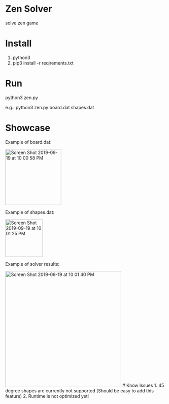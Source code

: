 # Zen Solver
solve zen game
# Install
  1. python3
  2. pip3 install -r reqirements.txt
# Run
python3 zen.py <your board input> <your shape input>

e.g.:
  python3 zen.py board.dat shapes.dat
# Showcase
Example of board.dat:

<img width="176" alt="Screen Shot 2019-09-19 at 10 00 58 PM" src="https://user-images.githubusercontent.com/55373469/65300664-2278e080-db29-11e9-91f3-3032e51b7068.png">

Example of shapes.dat:

<img width="118" alt="Screen Shot 2019-09-19 at 10 01 25 PM" src="https://user-images.githubusercontent.com/55373469/65300707-53591580-db29-11e9-9b4c-ccc173591f88.png">

Example of solver results:

<img width="365" alt="Screen Shot 2019-09-19 at 10 01 40 PM" src="https://user-images.githubusercontent.com/55373469/65300758-7a174c00-db29-11e9-9f72-e38d158a4a04.png">
# Know Issues
1. 45 degree shapes are currently not supported (Should be easy to add this feature)
2. Runtime is not optimized yet!
